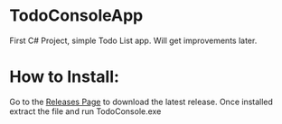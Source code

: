 # TodoConsoleApp
 First C# Project, simple Todo List app. Will get improvements later.


 # How to Install:
 Go to the [Releases Page](https://github.com/naaaahTheDev/TodoConsole/releases/tag/v0.0.1) to download the latest release. Once installed extract the file and run TodoConsole.exe
